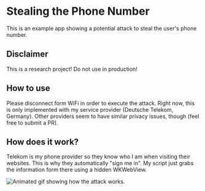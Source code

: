 # Stealing the Phone Number
This is an example app showing a potential attack to steal the user's phone number. 

## Disclaimer
This is a research project! Do not use in production!

## How to use
Please disconnect form WiFi in order to execute the attack.
Right now, this is only implemented with my service provider (Deutsche Telekom, Germany). Other providers seem to have similar privacy issues, though (feel free to submit a PR).

## How does it work?
Telekom is my phone provider so they know who I am when visiting their websites. This is why they automatically "sign me in". My script just grabs the information form there using a hidden WKWebView.

![Animated gif showing how the attack works.](https://github.com/frogg/Steal-Phone-Number/raw/master/steal_number_animation.gif)

